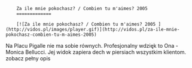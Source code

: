 
        Za ile mnie pokochasz? / Combien tu m'aimes? 2005 
        =============
        
        [![Za ile mnie pokochasz? / Combien tu m'aimes? 2005 ](http://vidos.pl/images/player.gif)](http://vidos.pl/za-ile-mnie-pokochasz-combien-tu-m-aimes-2005)
        
        
 Na Placu Pigalle nie ma sobie równych. Profesjonalny wdzięk to Ona - Monica Bellucci. Jej widok zapiera dech w piersiach wszystkim klientom. zobacz pełny opis
    
